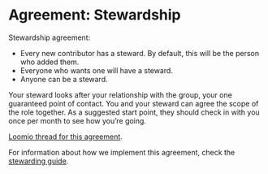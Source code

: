 # Agreement: Stewardship

Stewardship agreement:

* Every new contributor has a steward. By default, this will be the person who added them.
* Everyone who wants one will have a steward.
* Anyone can be a steward.

Your steward looks after your relationship with the group, your one guaranteed point of contact. You and your steward can agree the scope of the role together. As a suggested start point, they should check in with you once per month to see how you’re going.

[Loomio thread for this agreement](https://www.loomio.org/d/RIMCfuaT/).

For information about how we implement this agreement, check the [stewarding guide](/guides/stewarding.md).
